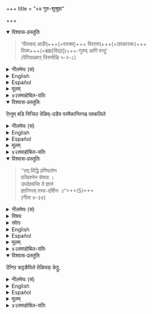 +++
title = "०४ गुरु-शुश्रूषा"

+++

<details open><summary>विश्वास-प्रस्तुतिः</summary>

>'पीतकव् आडैप्+++(=वस्त्रम्)+++ पिराऩार्+++(=उपकारकः)+++  
पिरम+++(=ब्रह्म[विद्या])+++-गुरुव् आगि वन्दु'  
(पॆरियाऴ्वार् तिरुमॊऴि ५-२-८) 
</details>

<details><summary>नीलमेघः (सं)</summary>

> पीताम्बर उपकारको ब्रह्म+++(-विद्या)+++-गुरुर् भूत्वा एत्य" 
</details>


<details><summary>English</summary>

It has been said :- "The Lord of the yellow raiment has incarnated as the guru to teach the Veda." 
</details>

<details><summary>Español</summary>

**Se ha dicho**:- 

> "El Señor de la Ralucción Amarilla  
> ha **encarnado** como el Guru para **enseñar** al Veda".
</details>


<details><summary>मूलम्</summary>

'पीदगवाडैप् पिराऩार् पिरमगुरुवागि वन्दु'(पॆरियाऴ्वार् तिरुमॊऴि ५-२-८) 
</details>

<details><summary>४२तमाहोबिल-यतिः</summary>

पीदगवाडैप्पिराऩार् - पीताम्बरधारियाऩ महोपकारकऩ्। पिरमगुरुवागि वन्दु - ब्रह्मोपदेष्टावाऩ आचार्यऩागवन्दु ऎऩ्गै। 
</details>


<details open><summary>विश्वास-प्रस्तुतिः</summary>

ऎऩ्ऩुम् बडि निऱ्किऱ तॆळिव्-उडैय परमैकान्तिगळ् पक्कलिले 
</details>

<details><summary>नीलमेघः (सं)</summary>

इत्युक्तरीतिकतया स्थितानां संप्रबुद्धानां परमैकान्तिनां सन्निधौ, 
</details>

<details><summary>English</summary>

So the prapanna should learn from such gurus possessed of exclusive devotion to the Lord  
and having a clear knowledge of (the truth ). 
</details>

<details><summary>Español</summary>

Entonces la Prapanna debería **aprender** de tales gurús que **poseen** devoción exclusiva al Señor  
y **tenen** un **conocimiento** claro de (la verdad).
</details>


<details><summary>मूलम्</summary>

ऎऩ्ऩुम्बडि निऱ्किऱ तॆळिवुडैय परमैकान्तिकळ् पक्कलिले 
</details>

<details><summary>४२तमाहोबिल-यतिः</summary>

ऎऩ्ऩुम्बडि निऱ्किऱ - भगवाऩे आचार्यऩाग वन्दाऩ् ऎऩ्ऱु सॊल्लुम्बडि निऱ्किऱ। 
तॆळिवुडैय - विशदज्ञानमुडैय 
</details>

<details open><summary>विश्वास-प्रस्तुतिः</summary>

> ‘‘तद् विद्धि प्रणिपातेन  
> परिप्रश्नेन सेवया ।  
> उपदेक्ष्यन्ति ते ज्ञानं  
> ज्ञानिनस् तत्त्व-दर्शिनः ॥’’+++(5)+++  
> (गीता ४-३४)  
</details>

<details><summary>नीलमेघः (सं)</summary>

> ‘‘तद् विद्धि प्रणिपातेन  
> परिप्रश्नेन सेवया ।  
> उपदेक्ष्यन्ति ते ज्ञानं  
> ज्ञानिनस् तत्त्व-दर्शिनः ॥’’+++(5)+++  
> (गीता ४-३४)  
</details>

<details><summary>विषयः</summary>

शिक्षा, गुरुः, शिष्यः
</details>

<details><summary>स्रोतः</summary>

भगवद्गीता
</details>

<details><summary>English</summary>

> "Bow to your guru,  
> place your doubts before him  
> and render service to him,  
> (then) learn from him the true nature of the self.  
> (Your) ācāryas will teach you the truth concerning the self." 
</details>

<details><summary>Español</summary>

> "**Inclínese** ante tu gurú,  
> **Coloque** tus dudas ante él  
> y **prestarle** servicio a él,  
> (entonces) **Aprenda** de él la verdadera naturaleza del yo.  
> (Tu) ācāryas te **enseñará** la verdad sobre el yo ".
</details>


<details><summary>मूलम्</summary>

‘‘तद्विद्धि प्रणिपातेन परिप्रश्नेन सेवया । उपदेक्ष्यन्ति ते ज्ञानं ज्ञानिनस्तत्त्वदर्शिनः ॥’’(गीता ४-३४)  
</details>


<details><summary>४२तमाहोबिल-यतिः</summary>

आचार्यानुवर्तनत्तै अरुळिच्चॆय्गिऱार् तद्विद्धीत्यादिना । प्रणिपातेन – पुनः पुनः प्रणामेन । परिप्रश्नेन – उचितकालत्तिल् अपेक्षितार्थत्तिऩुडैय पुनःपुनः प्रश्नत्तालेयुम्। सेवया – शुश्रूषैयालुम्। तत् ज्ञानं विद्धीत्यन्वयः । 
</details>


<details open><summary>विश्वास-प्रस्तुतिः</summary>

ऎऩ्गिऱ कट्टळैयिले तॆळियक् केट्टु,  
</details>

<details><summary>नीलमेघः (सं)</summary>

इत्युक्त-नियम-पूर्वकं विशदं श्रुत्वा- 
</details>


<details><summary>English</summary>

He should obtain clear knowledge from them  
by following the injunction contained in the (above) śloka  - 
</details>

<details><summary>Español</summary>

**Debería obtener** un **conocimiento** claro de ellos  
**siguiendo** la **orden contenida** en el (arriba) Śloka -
</details>


<details><summary>मूलम्</summary>

ऎऩ्गिऱ कट्टळैयिले तॆळियक्केट्टु,  
</details>

<details><summary>४२तमाहोबिल-यतिः</summary>

ऎऩ्गिऱ कट्टळैयिले - ऎऩ्गिऱ शास्त्रीयनियमप्पडि। तॆळियक्केट्टु - अज्ञान संशयविपर्ययमऩ्ऱिक्के अतिविशदमागक्केट्टु। 
</details>
